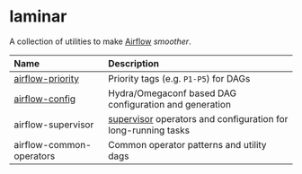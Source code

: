 # laminar
A collection of utilities to make [Airflow](https://airflow.apache.org) *smoother*.

| Name | Description |
| :--- | :---------- |
| [airflow-priority](https://github.com/airflow-laminar/airflow-priority) | Priority tags (e.g. `P1-P5`) for DAGs |
| [airflow-config](https://github.com/airflow-laminar/airflow-config) | Hydra/Omegaconf based DAG configuration and generation | 
| airflow-supervisor | [supervisor](http://supervisord.org) operators and configuration for long-running tasks | 
| airflow-common-operators | Common operator patterns and utility dags |
